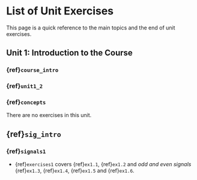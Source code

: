 # List of Unit Exercises

This page is a quick reference to the main topics and the end of unit exercises.

## Unit 1: Introduction to the Course

### {ref}`course_intro`
### {ref}`unit1_2`
### {ref}`concepts`

There are no exercises in this unit.

## {ref}`sig_intro`
### {ref}`signals1`

* {ref}`exercises1` covers {ref}`ex1.1`, {ref}`ex1.2` and *odd and even signals* {ref}`ex1.3`, {ref}`ex1.4`, {ref}`ex1.5` and {ref}`ex1.6`.

```python

```
